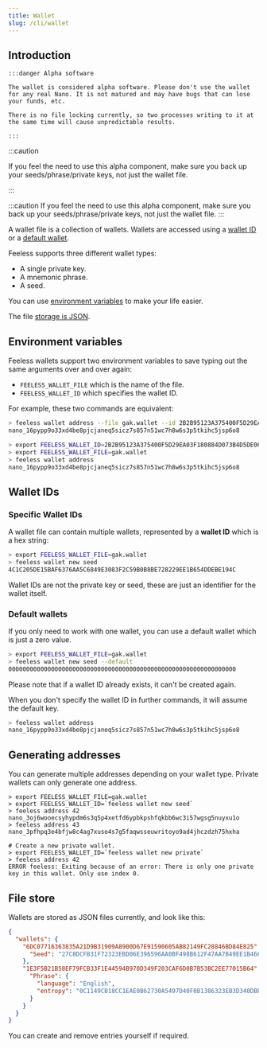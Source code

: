 ```yaml
---
title: Wallet
slug: /cli/wallet
---
```


## Introduction

    :::danger Alpha software

    The wallet is considered alpha software. Please don't use the wallet for any real Nano. It is not matured and may have bugs that can lose your funds, etc.

    There is no file locking currently, so two processes writing to it at the same time will cause unpredictable results.

    :::

:::caution

If you feel the need to use this alpha component, make sure you back up your seeds/phrase/private keys, not just the wallet file.

:::


:::caution
If you feel the need to use this alpha component, make sure you back up your seeds/phrase/private keys, not just the wallet file.
:::

A wallet file is a collection of wallets. Wallets are accessed using a [wallet ID](#specific-wallet-ids) or a [default wallet](#default-wallets).

Feeless supports three different wallet types:
* A single private key.
* A mnemonic phrase.
* A seed.

You can use [environment variables](#environment-variables) to make your life easier.

The file [storage is JSON](#file-store).

## Environment variables

Feeless wallets support two environment variables to save typing out the same arguments over and over again:

* `FEELESS_WALLET_FILE` which is the name of the file.
* `FEELESS_WALLET_ID` which specifies the wallet ID.

For example, these two commands are equivalent:

```bash
> feeless wallet address --file gak.wallet --id 2B2B95123A375400F5D29EA03F180884D073B4D5DE06EF7D4674DF7E7DD1382A
nano_16pypp9o33xd4be8pjcjaneq5sicz7s857n51wc7h8w6s3p5tkihc5jsp6o8

> export FEELESS_WALLET_ID=2B2B95123A375400F5D29EA03F180884D073B4D5DE06EF7D4674DF7E7DD1382A
> export FEELESS_WALLET_FILE=gak.wallet
> feeless wallet address
nano_16pypp9o33xd4be8pjcjaneq5sicz7s857n51wc7h8w6s3p5tkihc5jsp6o8
```

## Wallet IDs

### Specific Wallet IDs

A wallet file can contain multiple wallets, represented by a **wallet ID** which is a hex string:

```bash
> export FEELESS_WALLET_FILE=gak.wallet
> feeless wallet new seed
4C1C205DE15BAF6376AA5C6849E3083F2C59B0B8BE728229EE1B654DDEBE194C
```

Wallet IDs are not the private key or seed, these are just an identifier for the wallet itself.

### Default wallets

If you only need to work with one wallet, you can use a default wallet which is just a zero value.

```bash
> export FEELESS_WALLET_FILE=gak.wallet
> feeless wallet new seed --default
0000000000000000000000000000000000000000000000000000000000000000
```

Please note that if a wallet ID already exists, it can't be created again.

When you don't specify the wallet ID in further commands, it will assume the default key.

```bash
> feeless wallet address
nano_16pypp9o33xd4be8pjcjaneq5sicz7s857n51wc7h8w6s3p5tkihc5jsp6o8
```

## Generating addresses

You can generate multiple addresses depending on your wallet type. Private wallets can only generate one address.

```commandline
> export FEELESS_WALLET_FILE=gak.wallet
> export FEELESS_WALLET_ID=`feeless wallet new seed`
> feeless address 42
nano_3oj6wooecsyhypdm6s3q5p4xetfd6ypbkpshfqkbb6wc3i57wgsg5nuyxu1o
> feeless address 43
nano_3pfhpq3e4bfjw8c4ag7xuso4s7g5faqwsseuwritoyo9ad4jhczdzh75hxha

# Create a new private wallet.
> export FEELESS_WALLET_ID=`feeless wallet new private`
> feeless address 42
ERROR feeless: Exiting because of an error: There is only one private key in this wallet. Only use index 0.
```

## File store

Wallets are stored as JSON files currently, and look like this:

```json
{
  "wallets": {
    "6DC07716363835A21D9B31909A8900D67E91590605AB82149FC28846BD84E825": {
      "Seed": "27C8DCFB31F72323EBD06E396596AA0BF498B612F47AA7B49EE1B466B4A16F54"
    },
    "1E3F5B21B58EF79FCB33F1E44594B970D349F203CAF6D0B7B53BC2EE77015B64": {
      "Phrase": {
        "language": "English",
        "entropy": "0C1149CB18CC1EAE0B62730A5497D40F0B1386323EB3D340DBB2D69489133E8A"
      }
    }
  }
}
```

You can create and remove entries yourself if required.